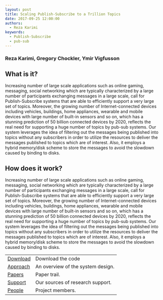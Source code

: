 ```yaml
---
layout: post
title: Scaling Publish-Subscribe to a Trillion Topics
date: 2017-09-25 12:00:00
authors:
  - Reza Karimi
keywords:
  - Publish-Subscribe
  - pub-sub
---
```


### Reza Karimi, Gregory Chockler, Ymir Vigfusson

## What is it?

Increasing number of large scale applications such as online gaming, messaging, social networking which are typically characterized by a large number of participants exchanging messages in a large scale, call for Publish-Subscribe systems that are able to efficiently support a very large set of topics.
 Moreover, the growing number of Internet-connected devices including vehicles,  buildings, home appliances, wearable and mobile devices with large number of built-in sensors and so on, which has a stunning prediction of 50 billion connected devices by 2020, reflects the real need for supporting a huge number of topics by pub-sub systems.
Our system leverages the idea of filtering out the messages being published into topics without any subscribers in order to utilize the resources to deliver the messages published to topics which are of interest. Also, it employs a hybrid memory/disk scheme to store the messages to avoid the slowdown caused by binding to disks. 

## How does it work?

Increasing number of large scale applications such as online gaming, messaging, social networking which are typically characterized by a large number of participants exchanging messages in a large scale, call for Publish-Subscribe systems that are able to efficiently support a very large set of topics.
 Moreover, the growing number of Internet-connected devices including vehicles,  buildings, home appliances, wearable and mobile devices with large number of built-in sensors and so on, which has a stunning prediction of 50 billion connected devices by 2020, reflects the real need for supporting a huge number of topics by pub-sub systems.
Our system leverages the idea of filtering out the messages being published into topics without any subscribers in order to utilize the resources to deliver the messages published to topics which are of interest. Also, it employs a hybrid memory/disk scheme to store the messages to avoid the slowdown caused by binding to disks. 

<table>
    <tr>
      <td><a href="">Download</a></td>
      <td>Download the code</td>
    </tr>
    <tr>
      <td><a href="">Approach</a></td>
      <td>An overview of the system design. </td>
    </tr>
    <tr>
      <td><a href="">Papers</a></td>
      <td>Paper trail.</td>
    </tr>
    <tr>
      <td><a href="">Support</a></td>
      <td>Our sources of research support.</td>
    </tr>
    <tr>
      <td><a href="">People</a></td>
      <td>Project members.</td>
    </tr>
</table>




 
